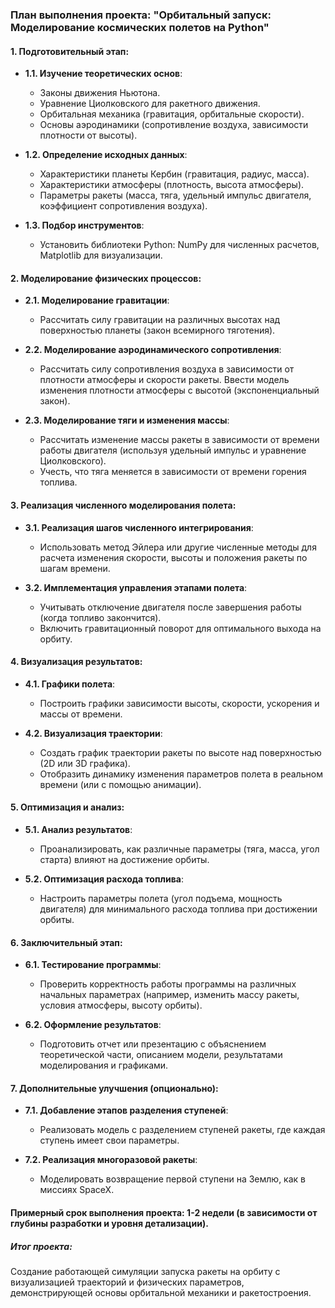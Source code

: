### План выполнения проекта: "Орбитальный запуск: Моделирование космических полетов на Python"

#### 1. **Подготовительный этап**:
   - **1.1. Изучение теоретических основ**:
     - Законы движения Ньютона.
     - Уравнение Циолковского для ракетного движения.
     - Орбитальная механика (гравитация, орбитальные скорости).
     - Основы аэродинамики (сопротивление воздуха, зависимости плотности от высоты).

   - **1.2. Определение исходных данных**:
     - Характеристики планеты Кербин (гравитация, радиус, масса).
     - Характеристики атмосферы (плотность, высота атмосферы).
     - Параметры ракеты (масса, тяга, удельный импульс двигателя, коэффициент сопротивления воздуха).
   
   - **1.3. Подбор инструментов**:
     - Установить библиотеки Python: NumPy для численных расчетов, Matplotlib для визуализации.

#### 2. **Моделирование физических процессов**:
   - **2.1. Моделирование гравитации**:
     - Рассчитать силу гравитации на различных высотах над поверхностью планеты (закон всемирного тяготения).
   
   - **2.2. Моделирование аэродинамического сопротивления**:
     - Рассчитать силу сопротивления воздуха в зависимости от плотности атмосферы и скорости ракеты. Ввести модель изменения плотности атмосферы с высотой (экспоненциальный закон).

   - **2.3. Моделирование тяги и изменения массы**:
     - Рассчитать изменение массы ракеты в зависимости от времени работы двигателя (используя удельный импульс и уравнение Циолковского).
     - Учесть, что тяга меняется в зависимости от времени горения топлива.

#### 3. **Реализация численного моделирования полета**:
   - **3.1. Реализация шагов численного интегрирования**:
     - Использовать метод Эйлера или другие численные методы для расчета изменения скорости, высоты и положения ракеты по шагам времени.
   
   - **3.2. Имплементация управления этапами полета**:
     - Учитывать отключение двигателя после завершения работы (когда топливо закончится).
     - Включить гравитационный поворот для оптимального выхода на орбиту.

#### 4. **Визуализация результатов**:
   - **4.1. Графики полета**:
     - Построить графики зависимости высоты, скорости, ускорения и массы от времени.
   
   - **4.2. Визуализация траектории**:
     - Создать график траектории ракеты по высоте над поверхностью (2D или 3D графика).
     - Отобразить динамику изменения параметров полета в реальном времени (или с помощью анимации).

#### 5. **Оптимизация и анализ**:
   - **5.1. Анализ результатов**:
     - Проанализировать, как различные параметры (тяга, масса, угол старта) влияют на достижение орбиты.
   
   - **5.2. Оптимизация расхода топлива**:
     - Настроить параметры полета (угол подъема, мощность двигателя) для минимального расхода топлива при достижении орбиты.

#### 6. **Заключительный этап**:
   - **6.1. Тестирование программы**:
     - Проверить корректность работы программы на различных начальных параметрах (например, изменить массу ракеты, условия атмосферы, высоту орбиты).
   
   - **6.2. Оформление результатов**:
     - Подготовить отчет или презентацию с объяснением теоретической части, описанием модели, результатами моделирования и графиками.

#### 7. **Дополнительные улучшения (опционально)**:
   - **7.1. Добавление этапов разделения ступеней**:
     - Реализовать модель с разделением ступеней ракеты, где каждая ступень имеет свои параметры.
   
   - **7.2. Реализация многоразовой ракеты**:
     - Моделировать возвращение первой ступени на Землю, как в миссиях SpaceX.

#### Примерный срок выполнения проекта: 1-2 недели (в зависимости от глубины разработки и уровня детализации).

##### Итог проекта:
Создание работающей симуляции запуска ракеты на орбиту с визуализацией траекторий и физических параметров, демонстрирующей основы орбитальной механики и ракетостроения.
